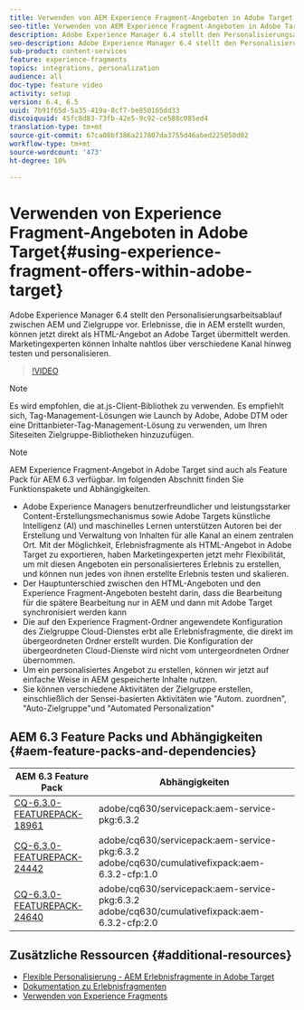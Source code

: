 ```yaml
---
title: Verwenden von AEM Experience Fragment-Angeboten in Adobe Target
seo-title: Verwenden von AEM Experience Fragment-Angeboten in Adobe Target
description: Adobe Experience Manager 6.4 stellt den Personalisierungsarbeitsablauf zwischen AEM und Zielgruppe vor. Erlebnisse, die in AEM erstellt wurden, können jetzt direkt als HTML-Angebot an Adobe Target übermittelt werden. Marketingexperten können Inhalte nahtlos über verschiedene Kanal hinweg testen und personalisieren.
seo-description: Adobe Experience Manager 6.4 stellt den Personalisierungsarbeitsablauf zwischen AEM und Zielgruppe vor. Erlebnisse, die in AEM erstellt wurden, können jetzt direkt als HTML-Angebot an Adobe Target übermittelt werden. Marketingexperten können Inhalte nahtlos über verschiedene Kanal hinweg testen und personalisieren.
sub-product: content-services
feature: experience-fragments
topics: integrations, personalization
audience: all
doc-type: feature video
activity: setup
version: 6.4, 6.5
uuid: 7b91f65d-5a35-419a-8cf7-be850165dd33
discoiquuid: 45fc8d83-73fb-42e5-9c92-ce588c085ed4
translation-type: tm+mt
source-git-commit: 67ca08bf386a217807da3755d46abed225050d02
workflow-type: tm+mt
source-wordcount: '473'
ht-degree: 10%

---
```



# Verwenden von Experience Fragment-Angeboten in Adobe Target{#using-experience-fragment-offers-within-adobe-target}

Adobe Experience Manager 6.4 stellt den Personalisierungsarbeitsablauf zwischen AEM und Zielgruppe vor. Erlebnisse, die in AEM erstellt wurden, können jetzt direkt als HTML-Angebot an Adobe Target übermittelt werden. Marketingexperten können Inhalte nahtlos über verschiedene Kanal hinweg testen und personalisieren.

>[!VIDEO](https://video.tv.adobe.com/v/22383/?quality=12&learn=on)

>[!NOTE]
>
>Es wird empfohlen, die at.js-Client-Bibliothek zu verwenden. Es empfiehlt sich, Tag-Management-Lösungen wie Launch by Adobe, Adobe DTM oder eine Drittanbieter-Tag-Management-Lösung zu verwenden, um Ihren Siteseiten Zielgruppe-Bibliotheken hinzuzufügen.

>[!NOTE]
>
>AEM Experience Fragment-Angebot in Adobe Target sind auch als Feature Pack für AEM 6.3 verfügbar. Im folgenden Abschnitt finden Sie Funktionspakete und Abhängigkeiten.


* Adobe Experience Managers benutzerfreundlicher und leistungsstarker Content-Erstellungsmechanismus sowie Adobe Targets künstliche Intelligenz (AI) und maschinelles Lernen unterstützen Autoren bei der Erstellung und Verwaltung von Inhalten für alle Kanal an einem zentralen Ort. Mit der Möglichkeit, Erlebnisfragmente als HTML-Angebot in Adobe Target zu exportieren, haben Marketingexperten jetzt mehr Flexibilität, um mit diesen Angeboten ein personalisierteres Erlebnis zu erstellen, und können nun jedes von ihnen erstellte Erlebnis testen und skalieren.
* Der Hauptunterschied zwischen den HTML-Angeboten und den Experience Fragment-Angeboten besteht darin, dass die Bearbeitung für die spätere Bearbeitung nur in AEM und dann mit Adobe Target synchronisiert werden kann
* Die auf den Experience Fragment-Ordner angewendete Konfiguration des Zielgruppe Cloud-Dienstes erbt alle Erlebnisfragmente, die direkt im übergeordneten Ordner erstellt wurden. Die Konfiguration der übergeordneten Cloud-Dienste wird nicht vom untergeordneten Ordner übernommen.
* Um ein personalisiertes Angebot zu erstellen, können wir jetzt auf einfache Weise in AEM gespeicherte Inhalte nutzen.
* Sie können verschiedene Aktivitäten der Zielgruppe erstellen, einschließlich der Sensei-basierten Aktivitäten wie &quot;Autom. zuordnen&quot;, &quot;Auto-Zielgruppe&quot;und &quot;Automated Personalization&quot;

## AEM 6.3 Feature Packs und Abhängigkeiten {#aem-feature-packs-and-dependencies}

| AEM 6.3 Feature Pack | Abhängigkeiten |
| ------------------------------------------------------------------------------------------------------------------------------------------------------------------------------------------------------- | --------------------------------------------------------------------------------------------- |
| [CQ-6.3.0-FEATUREPACK-18961](https://www.adobeaemcloud.com/content/marketplace/marketplaceProxy.html?packagePath=/content/companies/public/adobe/packages/cq630/featurepack/cq-6.3.0-featurepack-18961) | adobe/cq630/servicepack:aem-service-pkg:6.3.2 |
| [CQ-6.3.0-FEATUREPACK-24442](https://www.adobeaemcloud.com/content/marketplace/marketplaceProxy.html?packagePath=/content/companies/public/adobe/packages/cq630/featurepack/cq-6.3.0-featurepack-24442) | adobe/cq630/servicepack:aem-service-pkg:6.3.2 adobe/cq630/cumulativefixpack:aem-6.3.2-cfp:1.0 |
| [CQ-6.3.0-FEATUREPACK-24640](https://www.adobeaemcloud.com/content/marketplace/marketplaceProxy.html?packagePath=/content/companies/public/adobe/packages/cq630/featurepack/cq-6.3.0-featurepack-24640) | adobe/cq630/servicepack:aem-service-pkg:6.3.2 adobe/cq630/cumulativefixpack:aem-6.3.2-cfp:2.0 |

## Zusätzliche Ressourcen {#additional-resources}

* [Flexible Personalisierung - AEM Erlebnisfragmente in Adobe Target](https://www.youtube.com/watch?v=ohvKDjCb1yM)
* [Dokumentation zu Erlebnisfragmenten](https://helpx.adobe.com/experience-manager/6-5/sites/authoring/using/experience-fragments.html)
* [Verwenden von Experience Fragments](/help/sites/experience-fragments/experience-fragments-feature-video-use.md)
